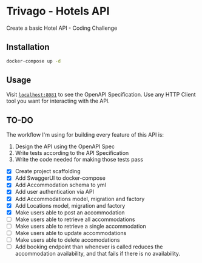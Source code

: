 # Trivago - Hotels API

Create a basic Hotel API - Coding Challenge

## Installation

```bash 
docker-compose up -d
```

## Usage

Visit [`localhost:8081`](http://localhost:8081/) to see the OpenAPI Specification. Use any HTTP Client tool you want for interacting with the API.

## TO-DO
The workflow I'm using for building every feature of this API is:

1. Design the API using the OpenAPI Spec
2. Write tests according to the API Specification
3. Write the code needed for making those tests pass


- [x] Create project scaffolding
- [x] Add SwaggerUI to docker-compose
- [x] Add Accommodation schema to yml
- [x] Add user authentication via API
- [x] Add Accommodations model, migration and factory
- [x] Add Locations model, migration and factory
- [x] Make users able to post an accommodation
- [ ] Make users able to retrieve all accommodations
- [ ] Make users able to retrieve a single accommodation
- [ ] Make users able to update accommodations
- [ ] Make users able to delete accomodations
- [ ] Add booking endpoint than whenever is called reduces the accommodation availability, and that fails if there is no availability. 